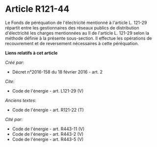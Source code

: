 # Article R121-44

Le Fonds de péréquation de l'électricité mentionné à l'article L. 121-29 répartit entre les gestionnaires des réseaux publics
de distribution d'électricité les charges mentionnées au II de l'article L. 121-29 selon la méthode définie à la présente
sous-section. Il effectue les opérations de recouvrement et de reversement nécessaires à cette péréquation.

**Liens relatifs à cet article**

_Créé par_:

  - Décret n°2016-158 du 18 février 2016 - art. 2

_Cite_:

  - Code de l'énergie - art. L121-29 (V)

_Anciens textes_:

  - Code de l'énergie - art. R121-22 (T)

_Cité par_:

  - Code de l'énergie - art. R443-11 (V)
  - Code de l'énergie - art. R443-2 (V)
  - Code de l'énergie - art. R443-5 (V)
